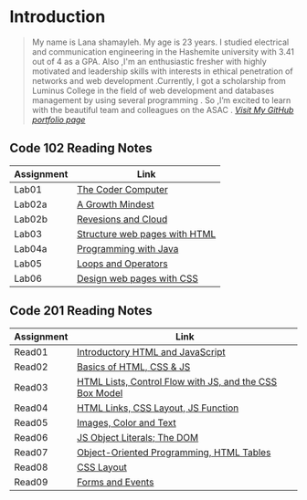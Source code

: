 # Introduction

> My name is Lana shamayleh. My age is 23 years. I studied electrical and communication engineering in the Hashemite university with 3.41 out of 4 as a GPA. Also ,I'm an enthusiastic fresher with highly motivated and leadership skills with interests in ethical penetration of networks and web development .Currently, I got a scholarship from Luminus College in the field of web development and databases management by using several programming . So ,I’m excited to learn with the beautiful team and colleagues on the ASAC .
> *[Visit My GitHub portfolio page](https://github.com/LanaSShamayleh)*

## Code 102 Reading Notes

 **Assignment**| **Link**
------------ | -------------
Lab01        | [The Coder Computer](Lab01-TheCoder-Computer.md)
Lab02a       | [A Growth Mindest](Lab02a-Learning-Markdown.md)
Lab02b       | [Revesions and Cloud](Lab02b-Revesionand-Cloud.md)
Lab03        | [Structure web pages with HTML](Lab03-Structure-web.md)
Lab04a       | [Programming with Java](Lab04a-Programming-Java.md)
Lab05        | [Loops and Operators](Lab05-Loops-Operators.md)
Lab06        | [Design web pages with CSS](Lab06-Design-web-pages-with-CSS.md)

## Code 201 Reading Notes

**Assignment**| **Link**
------------ | -------------
Read01       |  [Introductory HTML and JavaScript](Reading-Note201/class-01.md)
Read02       |  [Basics of HTML, CSS & JS](Reading-Note201/class-02.md)
Read03       |  [HTML Lists, Control Flow with JS, and the CSS Box Model](Reading-Note201/class-03.md)
Read04       |  [HTML Links, CSS Layout, JS Function](Reading-Note201/class-04.md)
Read05       |  [Images, Color and Text](Reading-Note201/class-05.md)
Read06       |  [JS Object Literals; The DOM](Reading-Note201/class-06.md)
Read07       |  [Object-Oriented Programming, HTML Tables](Reading-Note201/class-07.md)
Read08       |  [CSS Layout](Reading-Note201/class-08.md)
Read09       |  [Forms and Events](Reading-Note201/class-08.md)
